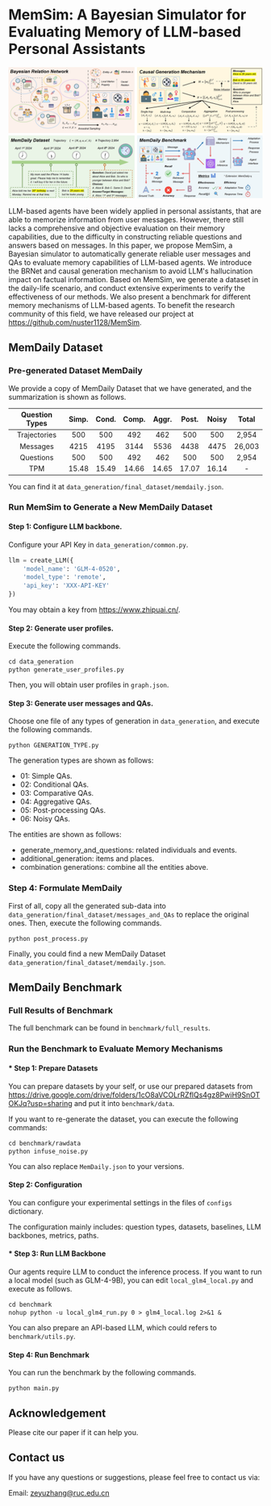# MemSim: A Bayesian Simulator for Evaluating Memory of LLM-based Personal Assistants

![methods](assets/methods.png)

LLM-based agents have been widely applied in personal assistants, that are able to memorize information from user messages. However, there still lacks a comprehensive and objective evaluation on their memory capabilities, due to the difficulty in constructing reliable questions and answers based on messages. In this paper, we propose MemSim, a Bayesian simulator to automatically generate reliable user messages and QAs to evaluate memory capabilities of LLM-based agents. We introduce the BRNet and causal generation mechanism to avoid LLM's hallucination impact on factual information. Based on MemSim, we generate a dataset in the daily-life scenario, and conduct extensive experiments to verify the effectiveness of our methods. We also present a benchmark for different memory mechanisms of LLM-based agents. To benefit the research community of this field, we have released our project at https://github.com/nuster1128/MemSim.

## MemDaily Dataset

### Pre-generated Dataset MemDaily

We provide a copy of MemDaily Dataset that we have generated, and the summarization is shown as follows.

| Question  Types | Simp. | Cond. | Comp. | Aggr. | Post. | Noisy | Total  |
| :-------------: | :---: | :---: | :---: | :---: | :---: | :---: | :----: |
|  Trajectories   |  500  |  500  |  492  |  462  |  500  |  500  | 2,954  |
|    Messages     | 4215  | 4195  | 3144  | 5536  | 4438  | 4475  | 26,003 |
|    Questions    |  500  |  500  |  492  |  462  |  500  |  500  | 2,954  |
|       TPM       | 15.48 | 15.49 | 14.66 | 14.65 | 17.07 | 16.14 |   -    |

You can find it at  `data_generation/final_dataset/memdaily.json`.

### Run MemSim to Generate a New MemDaily Dataset

#### Step 1: Configure LLM backbone.

Configure your API Key in `data_generation/common.py`.

```python
llm = create_LLM({
    'model_name': 'GLM-4-0520',
    'model_type': 'remote',
    'api_key': 'XXX-API-KEY'
})
```

You may obtain a key from https://www.zhipuai.cn/.

#### Step 2: Generate user profiles.

Execute the following commands. 

```shell
cd data_generation
python generate_user_profiles.py
```

Then, you will obtain user profiles in `graph.json`.

#### Step 3: Generate user messages and QAs.

Choose one file of any types of generation in `data_generation`, and execute the following commands. 

```shell
python GENERATION_TYPE.py
```

The generation types are shown as follows:

- 01: Simple QAs.
- 02: Conditional QAs.
- 03: Comparative QAs.
- 04: Aggregative QAs.
- 05: Post-processing QAs.
- 06: Noisy QAs.

The entities are shown as follows:

- generate_memory_and_questions: related individuals and events.
- additional_generation: items and places.
- combination generations: combine all the entities above.

### Step 4: Formulate MemDaily

First of all, copy all the generated sub-data into `data_generation/final_dataset/messages_and_QAs` to replace the original ones. Then, execute the following commands. 

```shell
python post_process.py
```

Finally, you could find a new MemDaily Dataset  `data_generation/final_dataset/memdaily.json`.

## MemDaily Benchmark

### Full Results of Benchmark

The full benchmark can be found in `benchmark/full_results`.

### Run the Benchmark to Evaluate Memory Mechanisms

#### * Step 1: Prepare Datasets

You can prepare datasets by your self, or use our prepared datasets from https://drive.google.com/drive/folders/1cO8aVCOLrRZflQs4gz8PwiH9SnOTOKJq?usp=sharing and put it into `benchmark/data`.

If you want to re-generate the dataset, you can execute the following commands:

```shell
cd benchmark/rawdata
python infuse_noise.py
```

You can also replace `MemDaily.json` to your versions.

#### Step 2: Configuration

You can configure your experimental settings in the files of `configs` dictionary.

The configuration mainly includes: question types, datasets, baselines, LLM backbones, metrics, paths.

#### * Step 3: Run LLM Backbone

Our agents require LLM to conduct the inference process. If you want to run a local model (such as GLM-4-9B), you can edit `local_glm4_local.py` and execute as follows.

```shell
cd benchmark
nohup python -u local_glm4_run.py 0 > glm4_local.log 2>&1 &
```

You can also prepare an API-based LLM, which could refers to `benchmark/utils.py`.

#### Step 4: Run Benchmark

You can run the benchmark by the following commands.

```shell
python main.py
```

## Acknowledgement

Please cite our paper if it can help you.

## Contact us

If you have any questions or suggestions, please feel free to contact us via:

Email: [zeyuzhang@ruc.edu.cn](mailto:zeyuzhang@ruc.edu.cn)
